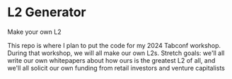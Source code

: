 # L2 Generator
Make your own L2

This repo is where I plan to put the code for my 2024 Tabconf workshop. During that workshop, we will all make our own L2s. Stretch goals: we'll all write our own whitepapers about how ours is the greatest L2 of all, and we'll all solicit our own funding from retail investors and venture capitalists
